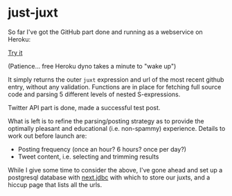 # just-juxt

So far I've got the GitHub part done and running as a webservice on Heroku:

[Try it](https://just-juxt.herokuapp.com/)

(Patience... free Heroku dyno takes a minute to "wake up")

It simply returns the outer `juxt` expression and url of the most recent github entry, without any validation.
Functions are in place for fetching full source code and parsing 5 different levels of nested S-expressions.

Twitter API part is done, made a successful test post.

What is left is to refine the parsing/posting strategy as to provide the optimally pleasant and educational (i.e. non-spammy) experience. Details to work out before launch are:

* Posting frequency (once an hour? 6 hours? once per day?)
* Tweet content, i.e. selecting and trimming results

While I give some time to consider the above, I've gone ahead and set up a postgresql database with [next.jdbc](https://github.com/seancorfield/next-jdbc/) with which to store our juxts, and a hiccup page that lists all the urls.
